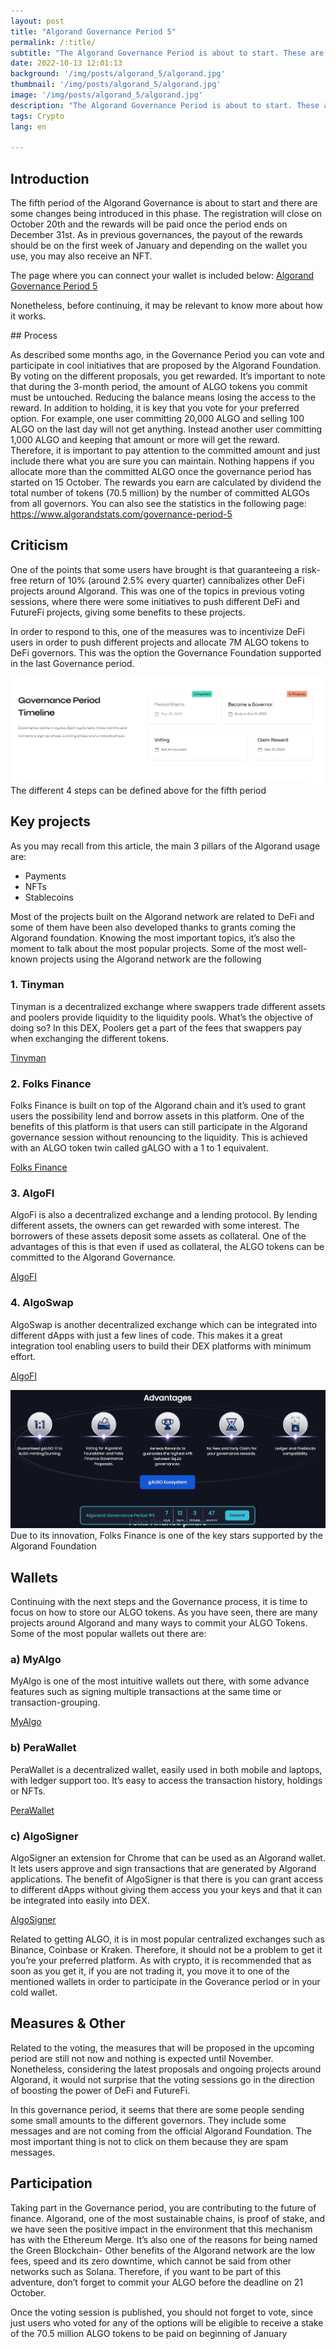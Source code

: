 ```yaml
---
layout: post
title: "Algorand Governance Period 5"
permalink: /:title/
subtitle: "The Algorand Governance Period is about to start. These are some of the most important topics to consider."
date: 2022-10-13 12:01:13
background: '/img/posts/algorand_5/algorand.jpg'
thumbnail: '/img/posts/algorand_5/algorand.jpg'
image: '/img/posts/algorand_5/algorand.jpg'
description: "The Algorand Governance Period is about to start. These are some of the most important topics to consider, including some of the most important wallets in this blockchain"
tags: Crypto
lang: en

---
```



## Introduction

<div class="text-article">
The fifth period of the Algorand Governance is about to start and there are some changes being introduced in this phase. The registration will close on October 20th and the rewards will be paid once the period ends on December 31st. 
As in previous governances, the payout of the rewards should be on the first week of January and depending on the wallet you use, you may also receive an NFT.
</div>
<div>
<p>
The page where you can connect your wallet is included below:
            <a href="https://governance.algorand.foundation/governance-period-5">Algorand Governance Period 5</a>

Nonetheless, before continuing, it may be relevant to know more about how it works.
</p>
</div>
## Process

As described some months ago, in the Governance Period you can vote and participate in cool initiatives that are
proposed by the Algorand Foundation. By voting on the different proposals, you get rewarded. It’s important to note that
during the 3-month period, the amount of ALGO tokens you commit must be untouched. Reducing the balance means losing the
access to the reward. In addition to holding, it is key that you vote for your preferred option. For example, one user
committing 20,000 ALGO and selling 100 ALGO on the last day will not get anything. Instead another user committing 1,000
ALGO and keeping that amount or more will get the reward. Therefore, it is important to pay attention to the committed
amount and just include there what you are sure you can maintain. Nothing happens if you allocate more than the
committed ALGO once the governance period has started on 15 October. The rewards you earn are calculated by dividend the
total number of tokens (70.5 million) by the number of committed ALGOs from all governors. You can also see the
statistics in the following page: https://www.algorandstats.com/governance-period-5

## Criticism

One of the points that some users have brought is that guaranteeing a risk-free return of 10% (around 2.5% every
quarter) cannibalizes other DeFi projects around Algorand. This was one of the topics in previous voting sessions, where
there were some initiatives to push different DeFi and FutureFi projects, giving some benefits to these projects.

In order to respond to this, one of the measures was to incentivize DeFi users in order to push different projects and
allocate 7M ALGO tokens to DeFi governors. This was the option the Governance Foundation supported in the last
Governance period.


<p>
    <img class="img-fluid" src="/img/posts/algorand_5/timeline.jpg" alt="Steps">
    <span class="caption text-muted">The different 4 steps can be defined above for the fifth period
</span>
</p>

## Key projects
As you may recall from this article, the main 3 pillars of the Algorand usage are:
- Payments 
- NFTs 
- Stablecoins 

Most of the projects built on the Algorand network are related to DeFi and some of them
have been also developed thanks to grants coming the Algorand foundation. Knowing the most important topics, it’s also
the moment to talk about the most popular projects. Some of the most well-known projects using the Algorand network are
the following

### 1. Tinyman

Tinyman is a decentralized exchange where swappers trade different assets and poolers provide liquidity to the liquidity
pools. What’s the objective of doing so? In this DEX, Poolers get a part of the fees that swappers pay when exchanging
the different tokens.

[Tinyman](https://tinyman.org/)

### 2. Folks Finance
Folks Finance is built on top of the Algorand chain and it’s used to grant users the possibility
lend and borrow assets in this platform. One of the benefits of this platform is that users can still participate in the
Algorand governance session without renouncing to the liquidity. This is achieved with an ALGO token twin called gALGO
with a 1 to 1 equivalent.

[Folks Finance](https://folks.finance/)

### 3. AlgoFI
AlgoFi is also a decentralized exchange and a lending protocol. By lending different assets, the owners can
get rewarded with some interest. The borrowers of these assets deposit some assets as collateral. One of the advantages
of this is that even if used as collateral, the ALGO tokens can be committed to the Algorand Governance.

[AlgoFI](AlgoFI)

### 4. AlgoSwap
AlgoSwap is another decentralized exchange which can be integrated into different dApps with just a few
lines of code. This makes it a great integration tool enabling users to build their DEX platforms with minimum effort.

[AlgoFI](https://algopay.finance/algoswap/)

<p>
    <img class="img-fluid" src="/img/posts/algorand_5/folks_finance.jpg" alt="Folks Finance">
    <span class="caption text-muted">Due to its innovation, Folks Finance is one of the key stars supported by the Algorand Foundation
</span>
</p>

## Wallets 
Continuing with the next steps and the Governance process, it is time to focus on how to store our ALGO
tokens. As you have seen, there are many projects around Algorand and many ways to commit your ALGO Tokens. Some of the
most popular wallets out there are:

### a) MyAlgo 
MyAlgo is one of the most intuitive wallets out there, with some advance features such as signing multiple
transactions at the same time or transaction-grouping.

[MyAlgo](https://wallet.myalgo.com/)

### b) PeraWallet 
PeraWallet is a decentralized wallet, easily used in both mobile and laptops, with ledger support too.
It’s easy to access the transaction history, holdings or NFTs.

[PeraWallet](https://perawallet.app/)

### c) AlgoSigner
AlgoSigner an extension for Chrome that can be used as an Algorand wallet. It lets users approve and
sign transactions that are generated by Algorand applications. The benefit of AlgoSigner is that there is you can grant
access to different dApps without giving them access you your keys and that it can be integrated into easily into DEX.

[AlgoSigner](https://chrome.google.com/webstore/detail/algosigner/kmmolakhbgdlpkjkcjkebenjheonagdm)

Related to getting ALGO, it is in most popular centralized exchanges such as Binance, Coinbase or Kraken. Therefore, it
should not be a problem to get it you’re your preferred platform. As with crypto, it is recommended that as soon as you
get it, if you are not trading it, you move it to one of the mentioned wallets in order to participate in the Goverance
period or in your cold wallet.

## Measures & Other 
Related to the voting, the measures that will be proposed in the upcoming period are still not now
and nothing is expected until November. Nonetheless, considering the latest proposals and ongoing projects around
Algorand, it would not surprise that the voting sessions go in the direction of boosting the power of DeFi and FutureFi.

In this governance period, it seems that there are some people sending some small amounts to the different governors.
They include some messages and are not coming from the official Algorand Foundation. The most important thing is not to
click on them because they are spam messages.

## Participation
Taking part in the Governance period, you are contributing to the future of finance. Algorand, one of the most sustainable chains, is proof of stake, and we have
seen the positive impact in the environment that this mechanism has with the Ethereum Merge. It’s also one of the
reasons for being named the Green Blockchain- Other benefits of the Algorand network are the low fees, speed and its
zero downtime, which cannot be said from other networks such as Solana. Therefore, if you want to be part of this
adventure, don’t forget to commit your ALGO before the deadline on 21 October. 

Once the voting session is published, you
should not forget to vote, since just users who voted for any of the options will be eligible to receive a stake of the
70.5 million ALGO tokens to be paid on beginning of January
